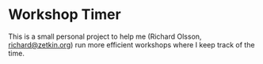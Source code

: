 # Workshop Timer
This is a small personal project to help me (Richard Olsson, richard@zetkin.org) run
more efficient workshops where I keep track of the time.